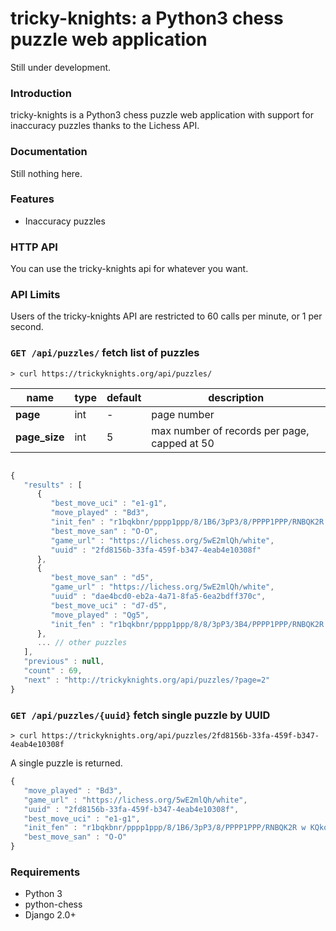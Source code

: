 # tricky-knights: a Python3 chess puzzle web application

Still under development.

### Introduction

tricky-knights is a Python3 chess puzzle web application with support for inaccuracy puzzles thanks to the Lichess API.


### Documentation

Still nothing here.

### Features

* Inaccuracy puzzles

### HTTP API

You can use the tricky-knights api for whatever you want.

### API Limits

Users of the tricky-knights API are restricted to 60 calls per minute, or 1 per second.

### `GET /api/puzzles/` fetch list of puzzles

```
> curl https://trickyknights.org/api/puzzles/
```

name | type | default | description
--- | ---- | ---- | ----
**page** | int | - | page number
**page_size** | int | 5 | max number of records per page, capped at 50

```javascript

{
   "results" : [
      {
         "best_move_uci" : "e1-g1",
         "move_played" : "Bd3",
         "init_fen" : "r1bqkbnr/pppp1ppp/8/1B6/3pP3/8/PPPP1PPP/RNBQK2R w KQkq - 0 5",
         "best_move_san" : "O-O",
         "game_url" : "https://lichess.org/5wE2mlQh/white",
         "uuid" : "2fd8156b-33fa-459f-b347-4eab4e10308f"
      },
      {
         "best_move_san" : "d5",
         "game_url" : "https://lichess.org/5wE2mlQh/white",
         "uuid" : "dae4bcd0-eb2a-4a71-8fa5-6ea2bdff370c",
         "best_move_uci" : "d7-d5",
         "move_played" : "Qg5",
         "init_fen" : "r1bqkbnr/pppp1ppp/8/8/3pP3/3B4/PPPP1PPP/RNBQK2R b KQkq - 1 5"
      },
      ... // other puzzles
   ],
   "previous" : null,
   "count" : 69,
   "next" : "http://trickyknights.org/api/puzzles/?page=2"
}


```


### `GET /api/puzzles/{uuid}` fetch single puzzle by UUID

```
> curl https://trickyknights.org/api/puzzles/2fd8156b-33fa-459f-b347-4eab4e10308f
```

A single puzzle is returned.

```javascript
{
   "move_played" : "Bd3",
   "game_url" : "https://lichess.org/5wE2mlQh/white",
   "uuid" : "2fd8156b-33fa-459f-b347-4eab4e10308f",
   "best_move_uci" : "e1-g1",
   "init_fen" : "r1bqkbnr/pppp1ppp/8/1B6/3pP3/8/PPPP1PPP/RNBQK2R w KQkq - 0 5",
   "best_move_san" : "O-O"
}
```

### Requirements

* Python 3
* python-chess
* Django 2.0+
